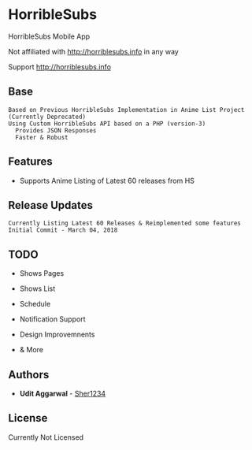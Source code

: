 # HorribleSubs
HorribleSubs Mobile App

Not affiliated with http://horriblesubs.info in any way

Support http://horriblesubs.info

## Base
```
Based on Previous HorribleSubs Implementation in Anime List Project (Currently Deprecated)
Using Custom HorribleSubs API based on a PHP (version-3)
  Provides JSON Responses
  Faster & Robust
```

## Features

* Supports Anime Listing of Latest 60 releases from HS


## Release Updates

```
Currently Listing Latest 60 Releases & Reimplemented some features                Initial Commit - March 04, 2018
```

## TODO

* Shows Pages

* Shows List

* Schedule

* Notification Support

* Design Improvemnents

* & More

## Authors

* **Udit Aggarwal** - [Sher1234](https://github.com/Sher1234)

## License

Currently Not Licensed
